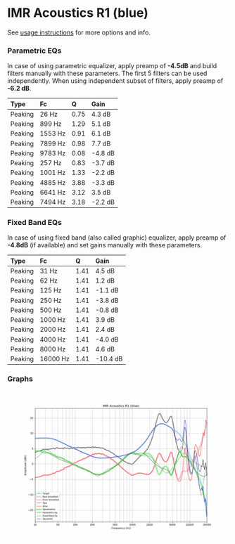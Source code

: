 # IMR Acoustics R1 (blue)
See [usage instructions](https://github.com/jaakkopasanen/AutoEq#usage) for more options and info.

### Parametric EQs
In case of using parametric equalizer, apply preamp of **-4.5dB** and build filters manually
with these parameters. The first 5 filters can be used independently.
When using independent subset of filters, apply preamp of **-6.2 dB**.

| Type    | Fc      |    Q | Gain    |
|:--------|:--------|:-----|:--------|
| Peaking | 26 Hz   | 0.75 | 4.3 dB  |
| Peaking | 899 Hz  | 1.29 | 5.1 dB  |
| Peaking | 1553 Hz | 0.91 | 6.1 dB  |
| Peaking | 7899 Hz | 0.98 | 7.7 dB  |
| Peaking | 9783 Hz | 0.08 | -4.8 dB |
| Peaking | 257 Hz  | 0.83 | -3.7 dB |
| Peaking | 1001 Hz | 1.33 | -2.2 dB |
| Peaking | 4885 Hz | 3.88 | -3.3 dB |
| Peaking | 6641 Hz | 3.12 | 3.5 dB  |
| Peaking | 7494 Hz | 3.18 | -2.2 dB |

### Fixed Band EQs
In case of using fixed band (also called graphic) equalizer, apply preamp of **-4.8dB**
(if available) and set gains manually with these parameters.

| Type    | Fc       |    Q | Gain     |
|:--------|:---------|:-----|:---------|
| Peaking | 31 Hz    | 1.41 | 4.5 dB   |
| Peaking | 62 Hz    | 1.41 | 1.2 dB   |
| Peaking | 125 Hz   | 1.41 | -1.1 dB  |
| Peaking | 250 Hz   | 1.41 | -3.8 dB  |
| Peaking | 500 Hz   | 1.41 | -0.8 dB  |
| Peaking | 1000 Hz  | 1.41 | 3.9 dB   |
| Peaking | 2000 Hz  | 1.41 | 2.4 dB   |
| Peaking | 4000 Hz  | 1.41 | -4.0 dB  |
| Peaking | 8000 Hz  | 1.41 | 4.6 dB   |
| Peaking | 16000 Hz | 1.41 | -10.4 dB |

### Graphs
![](./IMR%20Acoustics%20R1%20(blue).png)